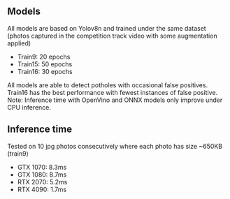 ## Models
All models are based on Yolov8n and trained under the same dataset (photos captured in the competition track video with some augmentation applied)
- Train9: 20 epochs
- Train15: 50 epochs
- Train16: 30 epochs

All models are able to detect potholes with occasional false positives. Train16 has the best performance with fewest instances of false positive.
Note: Inference time with OpenVino and ONNX models only improve under CPU inference.

## Inference time
Tested on 10 jpg photos consecutively where each photo has size ~650KB (train9)
- GTX 1070: 8.3ms
- GTX 1080: 8.7ms
- RTX 2070: 5.2ms
- RTX 4090: 1.7ms
